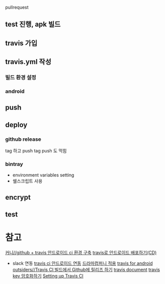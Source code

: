 pullrequest
## test 진행, apk 빌드
## travis 가입
## travis.yml 작성
### 빌드 환경 설정
### android
## push
## deploy
### github release
tag 하고 push
tag push 도 먹힘
### bintray
- environment variables setting
- 쉘스크립트 사용
## encrypt
## test


# 참고
[커니//github + travis 안드로이드 ci 환경 구축](http://androidhuman.com/540)
[travis로 안드로이드 배포하기(CD)](https://calyfactory.github.io/android-slack-deploy/)
  - slack 연동
[travis ci 안드로이드 연동](http://blog.naver.com/PostView.nhn?blogId=gracefulife&logNo=220954921280&parentCategoryNo=&categoryNo=&viewDate=&isShowPopularPosts=false&from=postView)
[드라마컴퍼니 적용](http://blog.dramancompany.com/2016/08/안드로이드에-테스트-도입하기/)
[travis for android](https://isjang98.github.io/blog/Travis-ci-for-Android)
[outsiders//Travis CI 빌드에서 Github에 릴리즈 하기](https://blog.outsider.ne.kr/1132)
[travis document](https://docs.travis-ci.com/user/deployment/releases)
[travis key 암호화하기](https://calyfactory.github.io/travis-encrypt/)
[Setting up Travis CI](https://guides.codepath.com/android/Setting-up-Travis-CI)
